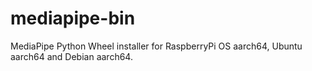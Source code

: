 # mediapipe-bin
MediaPipe Python Wheel installer for RaspberryPi OS aarch64, Ubuntu aarch64 and Debian aarch64.
